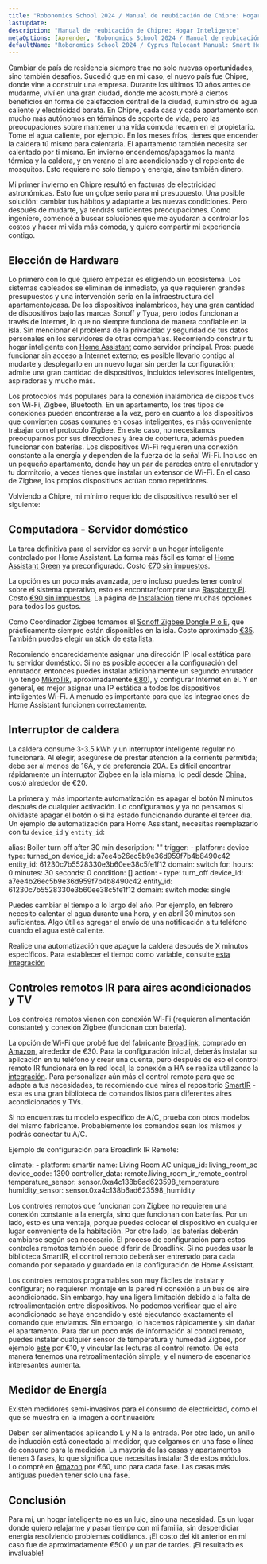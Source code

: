 ```yaml
---
title: "Robonomics School 2024 / Manual de reubicación de Chipre: Hogar Inteligente"
lastUpdate: 
description: "Manual de reubicación de Chipre: Hogar Inteligente"
metaOptions: [Aprender, "Robonomics School 2024 / Manual de reubicación de Chipre: Hogar Inteligente"]
defaultName: "Robonomics School 2024 / Cyprus Relocant Manual: Smart Home"
---
```


<LessonImages imageClasses="mb"  src='school-2024-cyprus-relocant-manual/Setup_SmartHome-Academy.jpg' alt="Cyprus Relocant Manual Cover" />

Cambiar de país de residencia siempre trae no solo nuevas oportunidades, sino también desafíos. Sucedió que en mi caso, el nuevo país fue Chipre, donde vine a construir una empresa. Durante los últimos 10 años antes de mudarme, viví en una gran ciudad, donde me acostumbré a ciertos beneficios en forma de calefacción central de la ciudad, suministro de agua caliente y electricidad barata. En Chipre, cada casa y cada apartamento son mucho más autónomos en términos de soporte de vida, pero las preocupaciones sobre mantener una vida cómoda recaen en el propietario. Tome el agua caliente, por ejemplo. En los meses fríos, tienes que encender la caldera tú mismo para calentarla. El apartamento también necesita ser calentado por ti mismo. En invierno encendemos/apagamos la manta térmica y la caldera, y en verano el aire acondicionado y el repelente de mosquitos. Esto requiere no solo tiempo y energía, sino también dinero.

Mi primer invierno en Chipre resultó en facturas de electricidad astronómicas. Esto fue un golpe serio para mi presupuesto. Una posible solución: cambiar tus hábitos y adaptarte a las nuevas condiciones. Pero después de mudarte, ya tendrás suficientes preocupaciones. Como ingeniero, comencé a buscar soluciones que me ayudaran a controlar los costos y hacer mi vida más cómoda, y quiero compartir mi experiencia contigo.

## Elección de Hardware

Lo primero con lo que quiero empezar es eligiendo un ecosistema. Los sistemas cableados se eliminan de inmediato, ya que requieren grandes presupuestos y una intervención seria en la infraestructura del apartamento/casa. De los dispositivos inalámbricos, hay una gran cantidad de dispositivos bajo las marcas Sonoff y Tyua, pero todos funcionan a través de Internet, lo que no siempre funciona de manera confiable en la isla. Sin mencionar el problema de la privacidad y seguridad de tus datos personales en los servidores de otras compañías. Recomiendo construir tu hogar inteligente con [Home Assistant](https://www.home-assistant.io) como servidor principal. Pros: puede funcionar sin acceso a Internet externo; es posible llevarlo contigo al mudarte y desplegarlo en un nuevo lugar sin perder la configuración; admite una gran cantidad de dispositivos, incluidos televisores inteligentes, aspiradoras y mucho más.

Los protocolos más populares para la conexión inalámbrica de dispositivos son Wi-Fi, Zigbee, Bluetooth. En un apartamento, los tres tipos de conexiones pueden encontrarse a la vez, pero en cuanto a los dispositivos que convierten cosas comunes en cosas inteligentes, es más conveniente trabajar con el protocolo Zigbee. En este caso, no necesitamos preocuparnos por sus direcciones y área de cobertura, además pueden funcionar con baterías. Los dispositivos Wi-Fi requieren una conexión constante a la energía y dependen de la fuerza de la señal Wi-Fi. Incluso en un pequeño apartamento, donde hay un par de paredes entre el enrutador y tu dormitorio, a veces tienes que instalar un extensor de Wi-Fi. En el caso de Zigbee, los propios dispositivos actúan como repetidores.

Volviendo a Chipre, mi mínimo requerido de dispositivos resultó ser el siguiente:

## Computadora - Servidor doméstico

La tarea definitiva para el servidor es servir a un hogar inteligente controlado por Home Assistant. La forma más fácil es tomar el [Home Assistant Green](https://www.home-assistant.io/green/) ya preconfigurado. Costo [€70 sin impuestos](https://thepihut.com/products/home-assistant-green).

<LessonImages src="school-2024-cyprus-relocant-manual/home-assistant-green.png" alt="Home Assistant green"/>

La opción es un poco más avanzada, pero incluso puedes tener control sobre el sistema operativo, esto es encontrar/comprar una [Raspberry Pi](https://www.raspberrypi.com). Costo [€90 sin impuestos](https://https://thepihut.com/products/raspberry-pi-5-starter-kit). La página de [Instalación](https://www.home-assistant.io/installation/) tiene muchas opciones para todos los gustos.

<LessonImages imageClasses="small" src="school-2024-cyprus-relocant-manual/raspberry-pi.png" alt="Raspberry Pi"/>

Como Coordinador Zigbee tomamos el [Sonoff Zigbee Dongle P o E](https://sonoff.tech/product/gateway-and-sensors/sonoff-zigbee-3-0-usb-dongle-plus-p/), que prácticamente siempre están disponibles en la isla. Costo aproximado [€35](https://www.amazon.de/-/en/dp/B09KXTCMSC/). También puedes elegir un stick de [esta lista](https://www.zigbee2mqtt.io/guide/adapters/).

<LessonImages imageClasses="small" src="school-2024-cyprus-relocant-manual/sonoff-zigbee-stick.png" alt="Sonoff Zigbee USB Stick"/>

Recomiendo encarecidamente asignar una dirección IP local estática para tu servidor doméstico. Si no es posible acceder a la configuración del enrutador, entonces puedes instalar adicionalmente un segundo enrutador (yo tengo [MikroTik](https://mikrotik.com/product/hap_ax2), aproximadamente [€80](https://www.mstronics.com/c/337_1345_485/networking-devices-routers.html?filter_id=154)), y configurar Internet en él. Y en general, es mejor asignar una IP estática a todos los dispositivos inteligentes Wi-Fi. A menudo es importante para que las integraciones de Home Assistant funcionen correctamente.

## Interruptor de caldera

La caldera consume 3-3.5 kWh y un interruptor inteligente regular no funcionará. Al elegir, asegúrese de prestar atención a la corriente permitida; debe ser al menos de 16A, y de preferencia 20A. Es difícil encontrar rápidamente un interruptor Zigbee en la isla misma, lo pedí desde [China](https://vi.aliexpress.com/item/1005006833309900.html), costó alrededor de €20.

<robo-academy-grid :columns="2" textAlign="center">
    <robo-academy-grid-element>
      <LessonImages src="school-2024-cyprus-relocant-manual/boiler-switch-dimension.png" alt="Boiler Switch"/>
    </robo-academy-grid-element>
    <robo-academy-grid-element>
      <LessonImages src="school-2024-cyprus-relocant-manual/boiler-switch-wiring.png" alt="Boiler Switch Wiring"/>
    </robo-academy-grid-element/>
</robo-academy-grid>

La primera y más importante automatización es apagar el botón N minutos después de cualquier activación. Lo configuramos y ya no pensamos si olvidaste apagar el botón o si ha estado funcionando durante el tercer día. Un ejemplo de automatización para Home Assistant, necesitas reemplazarlo con tu `device_id` y `entity_id`:

<LessonCodeWrapper language="yaml" noCopyIcon>
    alias: Boiler turn off after 30 min
    description: ""
    trigger:
    - platform: device
        type: turned_on
        device_id: a7ee4b26ec5b9e36d959f7b4b8490c42
        entity_id: 61230c7b5528330e3b60ee38c5fe1f12
        domain: switch
        for:
        hours: 0
        minutes: 30
        seconds: 0
    condition: []
    action:
    - type: turn_off
        device_id: a7ee4b26ec5b9e36d959f7b4b8490c42
        entity_id: 61230c7b5528330e3b60ee38c5fe1f12
        domain: switch
    mode: single
</LessonCodeWrapper>

Puedes cambiar el tiempo a lo largo del año. Por ejemplo, en febrero necesito calentar el agua durante una hora, y en abril 30 minutos son suficientes. Algo útil es agregar el envío de una notificación a tu teléfono cuando el agua esté caliente.

<robo-academy-note type="note" title="Homework">
  Realice una automatización que apague la caldera después de X minutos específicos. Para establecer el tiempo como variable, consulte <a href="https://www.home-assistant.io/integrations/input_number/">esta integración</a>
</robo-academy-note>

## Controles remotos IR para aires acondicionados y TV

Los controles remotos vienen con conexión Wi-Fi (requieren alimentación constante) y conexión Zigbee (funcionan con batería).

La opción de Wi-Fi que probé fue del fabricante [Broadlink](https://www.ibroadlink.com/productinfo/762674.html), comprado en [Amazon](https://www.amazon.de/-/en/dp/B07ZSG9Y67/), alrededor de €30. Para la configuración inicial, deberás instalar su aplicación en tu teléfono y crear una cuenta, pero después de eso el control remoto IR funcionará en la red local, la conexión a HA se realiza utilizando la [integración](https://www.home-assistant.io/integrations/broadlink/). Para personalizar aún más el control remoto para que se adapte a tus necesidades, te recomiendo que mires el repositorio [SmartIR](https://github.com/smartHomeHub/SmartIR) - esta es una gran biblioteca de comandos listos para diferentes aires acondicionados y TVs.

<robo-academy-note type="note" title="Consejo">
  Si no encuentras tu modelo específico de A/C, prueba con otros modelos del mismo fabricante. Probablemente los comandos sean los mismos y podrás conectar tu A/C.
</robo-academy-note>

<LessonImages src="school-2024-cyprus-relocant-manual/broadlink-ir.png" alt="Broadlink IR Remote Control"/>

Ejemplo de configuración para Broadlink IR Remote:

<LessonCodeWrapper language="yaml" noCopyIcon>
    climate:
    - platform: smartir
        name: Living Room AC
        unique_id: living_room_ac
        device_code: 1390
        controller_data: remote.living_room_ir_remote_control
        temperature_sensor: sensor.0xa4c138b6ad623598_temperature
        humidity_sensor: sensor.0xa4c138b6ad623598_humidity 
</LessonCodeWrapper>

Los controles remotos que funcionan con Zigbee no requieren una conexión constante a la energía, sino que funcionan con baterías. Por un lado, esto es una ventaja, porque puedes colocar el dispositivo en cualquier lugar conveniente de la habitación. Por otro lado, las baterías deberán cambiarse según sea necesario. El proceso de configuración para estos controles remotos también puede diferir de Broadlink. Si no puedes usar la biblioteca SmartIR, el control remoto deberá ser entrenado para cada comando por separado y guardado en la configuración de Home Assistant.

Los controles remotos programables son muy fáciles de instalar y configurar; no requieren montaje en la pared ni conexión a un bus de aire acondicionado. Sin embargo, hay una ligera limitación debido a la falta de retroalimentación entre dispositivos. No podemos verificar que el aire acondicionado se haya encendido y esté ejecutando exactamente el comando que enviamos. Sin embargo, lo hacemos rápidamente y sin dañar el apartamento. Para dar un poco más de información al control remoto, puedes instalar cualquier sensor de temperatura y humedad Zigbee, por ejemplo [este](https://vi.aliexpress.com/item/1005005595631552.html) por €10, y vincular las lecturas al control remoto. De esta manera tenemos una retroalimentación simple, y el número de escenarios interesantes aumenta.

## Medidor de Energía

Existen medidores semi-invasivos para el consumo de electricidad, como el que se muestra en la imagen a continuación:

<LessonImages imageClasses="small" src="school-2024-cyprus-relocant-manual/energy-meter.png" alt="Energy Meter"/>

Deben ser alimentados aplicando L y N a la entrada. Por otro lado, un anillo de inducción está conectado al medidor, que colgamos en una fase o línea de consumo para la medición. La mayoría de las casas y apartamentos tienen 3 fases, lo que significa que necesitas instalar 3 de estos módulos. Lo compré en [Amazon](https://www.amazon.de/gp/product/B0C37DJXVD/) por €60, uno para cada fase. Las casas más antiguas pueden tener solo una fase.

## Conclusión

Para mí, un hogar inteligente no es un lujo, sino una necesidad. Es un lugar donde quiero relajarme y pasar tiempo con mi familia, sin desperdiciar energía resolviendo problemas cotidianos. ¡El costo del kit anterior en mi caso fue de aproximadamente €500 y un par de tardes. ¡El resultado es invaluable!